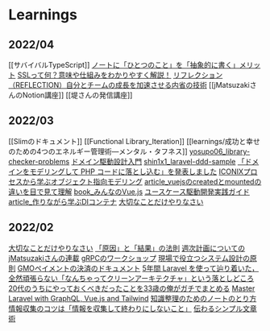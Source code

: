 # Learnings

## 2022/04

[[サバイバルTypeScript]]
[ノートに「ひとつのこと」を「抽象的に書く」メリット](learnings/ノートに「ひとつのこと」を「抽象的に書く」メリット.md)
[SSLって何？意味や仕組みをわかりやすく解説！](learnings/SSLって何？意味や仕組みをわかりやすく解説！.md)
[リフレクション（REFLECTION）自分とチームの成長を加速させる内省の技術](learnings/リフレクション（REFLECTION）自分とチームの成長を加速させる内省の技術.md)
[[jMatsuzakiさんのNotion講座]]
[[堤さんの発信講座]]

## 2022/03

[[Slimのドキュメント]]
[[Functional Library_Iteration]]
[[learnings/成功と幸せのための4つのエネルギー管理術―メンタル・タフネス]]
[yosupo06_library-checker-problems](learnings/yosupo06_library-checker-problems.md)
[ドメイン駆動設計入門](learnings/ドメイン駆動設計入門.md)
[shin1x1_laravel-ddd-sample](shin1x1_laravel-ddd-sample.md)
[「ドメインをモデリングして PHP コードに落とし込む」を発表しました](learnings/「ドメインをモデリングして%20PHP%20コードに落とし込む」を発表しました.md)
[ICONIXプロセスから学ぶオブジェクト指向モデリング](learnings/ICONIXプロセスから学ぶオブジェクト指向モデリング.md)
[article_vuejsのcreatedとmountedの違いを目で見て理解](article_vuejsのcreatedとmountedの違いを目で見て理解.md)
[book_みんなのVue.js](book_みんなのVue.js.md)
[ユースケース駆動開発実践ガイド](learnings/ユースケース駆動開発実践ガイド.md)
[article_作りながら学ぶDIコンテナ](article_作りながら学ぶDIコンテナ.md)
[大切なことだけやりなさい](大切なことだけやりなさい.md)

## 2022/02

[大切なことだけやりなさい](大切なことだけやりなさい.md)
[「原因」と「結果」の法則](「原因」と「結果」の法則.md)
[週次計画についてのjMatsuzakiさんの連載](週次計画についてのjMatsuzakiさんの連載.md)
[gRPCのワークショップ](gRPCのワークショップ.md)
[現場で役立つシステム設計の原則](現場で役立つシステム設計の原則.md)
[GMOペイメントの決済のドキュメント](GMOペイメントの決済のドキュメント.md)
[5年間 Laravel を使って辿り着いた，全然頑張らない「なんちゃってクリーンアーキテクチャ」という落としどころ](5年間%20Laravel%20を使って辿り着いた，全然頑張らない「なんちゃってクリーンアーキテクチャ」という落としどころ.md)
[20代のうちにやっておくべきだったことを33歳の俺がガチでまとめる](20代のうちにやっておくべきだったことを33歳の俺がガチでまとめる.md)
[Master Laravel with GraphQL, Vue.js and Tailwind](learnings/Master_Laravel_with_GraphQL,_Vue.js_and_Tailwind)
[知識整理のためのノートのとり方](知識整理のためのノートのとり方.md)
[情報収集のコツは「情報を収集して終わりにしないこと」](情報収集のコツは「情報を収集して終わりにしないこと」.md)
[伝わるシンプル文章術](伝わるシンプル文章術.md)
